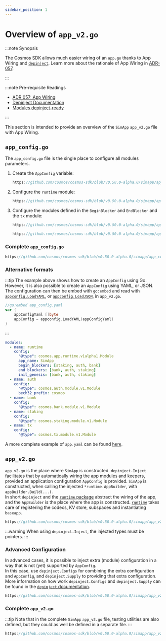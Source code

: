```yaml
---
sidebar_position: 1
---
```


# Overview of `app_v2.go`

:::note Synopsis

The Cosmos SDK allows much easier wiring of an `app.go` thanks to App Wiring and [`depinject`](../packages/01-depinject.md).
Learn more about the rationale of App Wiring in [ADR-057](../architecture/adr-057-app-wiring.md).

:::

:::note Pre-requisite Readings

* [ADR 057: App Wiring](../architecture/adr-057-app-wiring.md)
* [Depinject Documentation](../packages/01-depinject.md)
* [Modules depinject-ready](../building-modules/15-depinject.md)

:::

This section is intended to provide an overview of the `SimApp` `app_v2.go` file with App Wiring.

## `app_config.go`

The `app_config.go` file is the single place to configure all modules parameters.

1. Create the `AppConfig` variable:

    ```go reference
    https://github.com/cosmos/cosmos-sdk/blob/v0.50.0-alpha.0/simapp/app_config.go#L103
    ```

2. Configure the `runtime` module:

    ```go reference
    https://github.com/cosmos/cosmos-sdk/blob/v0.50.0-alpha.0/simapp/app_config.go#L103-L167
    ```

3. Configure the modules defined in the `BeginBlocker` and `EndBlocker` and the `tx` module:

    ```go reference
    https://github.com/cosmos/cosmos-sdk/blob/v0.50.0-alpha.0/simapp/app_config.go#L112-L129
    ```

    ```go reference
    https://github.com/cosmos/cosmos-sdk/blob/v0.50.0-alpha.0/simapp/app_config.go#L200-L203
    ```

### Complete `app_config.go`

```go reference
https://github.com/cosmos/cosmos-sdk/blob/v0.50.0-alpha.0/simapp/app_config.go
```

### Alternative formats

:::tip
The example above shows how to create an `AppConfig` using Go. However, it is also possible to create an `AppConfig` using YAML, or JSON.  
The configuration can then be embed with `go:embed` and read with [`appconfig.LoadYAML`](https://pkg.go.dev/cosmossdk.io/core/appconfig#LoadYAML), or [`appconfig.LoadJSON`](https://pkg.go.dev/cosmossdk.io/core/appconfig#LoadJSON), in `app_v2.go`.

```go
//go:embed app_config.yaml
var (
    appConfigYaml []byte
    appConfig = appconfig.LoadYAML(appConfigYaml)
)
```

:::

```yaml
modules:
  - name: runtime
    config:
      "@type": cosmos.app.runtime.v1alpha1.Module
      app_name: SimApp
      begin_blockers: [staking, auth, bank]
      end_blockers: [bank, auth, staking]
      init_genesis: [bank, auth, staking]
  - name: auth
    config:
      "@type": cosmos.auth.module.v1.Module
      bech32_prefix: cosmos
  - name: bank
    config:
      "@type": cosmos.bank.module.v1.Module
  - name: staking
    config:
      "@type": cosmos.staking.module.v1.Module
  - name: tx
    config:
      "@type": cosmos.tx.module.v1.Module
```

A more complete example of `app.yaml` can be found [here](https://github.com/cosmos/cosmos-sdk/blob/91b1d83f1339e235a1dfa929ecc00084101a19e3/simapp/app.yaml).

## `app_v2.go`

`app_v2.go` is the place where `SimApp` is constructed. `depinject.Inject` facilitates that by automatically wiring the app modules and keepers, provided an application configuration `AppConfig` is provided. `SimApp` is constructed, when calling the injected `*runtime.AppBuilder`, with `appBuilder.Build(...)`.    
In short `depinject` and the [`runtime` package](https://pkg.go.dev/github.com/cosmos/cosmos-sdk/runtime) abstract the wiring of the app, and the `AppBuilder` is the place where the app is constructed. [`runtime`](https://pkg.go.dev/github.com/cosmos/cosmos-sdk/runtime) takes care of registering the codecs, KV store, subspaces and instantiating `baseapp`.

```go reference
https://github.com/cosmos/cosmos-sdk/blob/v0.50.0-alpha.0/simapp/app_v2.go#L101-L245
```

:::warning
When using `depinject.Inject`, the injected types must be pointers.
:::

### Advanced Configuration

In advanced cases, it is possible to inject extra (module) configuration in a way that is not (yet) supported by `AppConfig`.  
In this case, use `depinject.Configs` for combining the extra configuration and `AppConfig`, and `depinject.Supply` to providing that extra configuration.
More information on how work `depinject.Configs` and `depinject.Supply` can be found in the [`depinject` documentation](https://pkg.go.dev/cosmossdk.io/depinject).

```go reference
https://github.com/cosmos/cosmos-sdk/blob/v0.50.0-alpha.0/simapp/app_v2.go#L114-L146
```

### Complete `app_v2.go`

:::tip
Note that in the complete `SimApp` `app_v2.go` file, testing utilities are also defined, but they could as well be defined in a separate file.
:::

```go reference
https://github.com/cosmos/cosmos-sdk/blob/v0.50.0-alpha.0/simapp/app_v2.go
```
